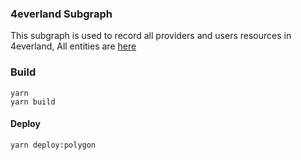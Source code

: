 ### 4everland Subgraph

 This subgraph is used to record all providers and users resources in 4everland, All entities are [here](https://github.com/4everland/4everland-subgraph/blob/master/schema.graphql)

### Build

```
yarn 
yarn build
```

#### Deploy

```
yarn deploy:polygon
```



